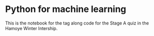 # Python for machine learning
This is the notebook for the tag along code for the Stage A quiz in the Hamoye Winter Intership.
